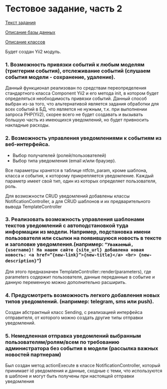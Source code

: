 # Тестовое задание, часть 2 #

[Текст задания](https://github.com/maranqz/rkg.test.task/blob/master/task.pdf)

[Описание базы данных](database)

[Описание классов](class)

Будет создан Yii2 модуль.

### 1. Возможность привязки событий к любым моделям (триггерим события), отслеживание событий (слушаем события модели - сохранение, удаление).

Данный функционал реализован по средствам переопределения стандартного класса Component Yii2 и его метода init, в котором будет определяться необходимость привязки событий.
Данный способ выбран из-за того, что альтернативой является задания обработки для всех событий в БД, что является не нужным, т.к. при выполнении запроса PHP(Yii2), скорее всего не будет создавать и вызывать большую часть из имеющихся уведомлений, но будет привносить накладные расходы.

### 2. Возможность управления уведомлениями к событиям из веб-интерфейса.
- Выбор получателей (ролей/пользователей)
- Выбор типа уведомления (email и/или браузер).

Все параметры хранятся в таблице ntfctn_param, кроме шаблона, класса и события, к которому прикрепляется уведомление.
Каждый параметр имеет свой тип, один из которых определяет пользователя, роль. 

Для возможности CRUD уведомлений добавлены классы NotificationController, а для CRUD шаблонов и их предварительного вывода TemplateController

### 3. Реализовать возможность управления шаблонами текстов уведомлений с автоподстановкой туда информации из модели. Например, подстановка имени пользователя или ссылки на появившуюся новость в тексте и заголовке уведомления.(например: ```“Уважаемый, {username}! На нашем сайте {site_url} добавлена новая новость: <a href=”{new-link}”>{new-title}</a> <br> {new-description}”```)

Для этого предназначен TemplateController::render(parameters), где parameters содержит пользователя, данные переданные в событие и данную переменную можно дополнительно расширить.

### 4. Предусмотреть возможность легкого добавления новых типов уведомлений. (например: telegram, sms или push).

Создан абстрактный класс Sending, с реализацией интерфейса отправителя, от которого можно создать другие типы отправки уведомлений.

### 5. Немедленная отправка уведомлений выбранным пользователям/ролям/всем по требованию администратора без события в модели (рассылка важных новостей партнерам)

Был создан метод actionExecute в классе NotificationController, который принимает id уведомления и данные, сходные с теми, что используются в шаблоне и могут быть получены при настоящей отправки уведомления